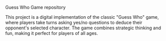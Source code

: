 Guess Who Game repository

This project is a digital implementation of the classic "Guess Who" game, where players take turns asking yes/no questions to deduce their opponent's selected character. The game combines strategic thinking and fun, making it perfect for players of all ages.
